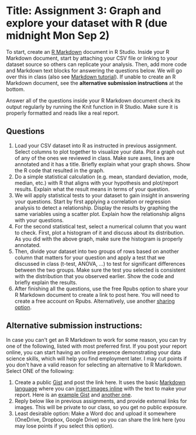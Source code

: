 # Title: Assignment 3: Graph and explore your dataset with R (due midnight Mon Sep 2) 

To start, create an [R Markdown](https://rmarkdown.rstudio.com/lesson-1.html) document in R Studio.  Inside your R Markdown document, start by attaching your CSV file or linking to your dataset source so others can replicate your analysis. Then, add more code and Markdown text blocks for answering the questions below. We will go over this in class (also see [Markdown
tutorial](https://commonmark.org/help/tutorial/index.html)). If unable to create an R Markdown document, see the **alternative submission instructions** at the bottom.

Answer all of the questions inside your R Markdown document check its output regularly by running the Knit function in R Studio. Make sure it is properly formatted and reads like a real report.

## Questions

1. Load your CSV dataset into R as instructed in previous assignment. Select columns to plot together to visualize your
   data. Plot a graph out of any of the ones we reviewed in class. Make sure axes, lines are annotated and it has a
   title. Briefly explain what your graph shows. Show the R code that resulted in the graph.
2. Do a simple statistical calculation (e.g. mean, standard deviation, mode, median, etc.) with R that aligns with your hypothesis and plot/report results. Explain what the result means in terms of your question.
3. We will apply statistical tests to your dataset to gain insight in answering your questions. Start by first applying a correlation or regression analysis to detect a relationship. Display the results by graphing the same variables using a scatter plot. Explain how the relationship aligns with your questions.
4. For the second statistical test, select a numerical column that you want to check. First, plot a histogram of it and discuss about its distribution. As you did with the above graph, make sure the histogram is properly annotated. 
5. Then, divide your dataset into two groups of rows based on another column that matters for your question and apply a test that we discussed in class (t-test, ANOVA, ...) to test for significant differences between the two groups. Make sure the test you selected is consistent with the distribution that you observed earlier. Show the code and briefly explain the results. 
6. After finishing all the questions, use the free Rpubs option to share your R Markdown document to create a link to post here.  You will need to create a free account on Rpubs. Alternatively, use another [sharing option](https://bookdown.org/yihui/rmarkdown-cookbook/html-share.html).

## Alternative submission instructions:

In case you can't get an R Markdown to work for some reason, you can try one of the following, listed with most preferred first. If you post your report online, you can start having an online presence demonstrating your data science skills, which will help you find employment later. I may cut points if you don't have a valid reason for selecting an alternative to R Markdown. Select ONE of the following:

1. Create a public [Gist](https://gist.github.com/) and post the link here. It uses the basic [Markdown language](https://guides.github.com/features/mastering-markdown/) where you can [insert images inline](https://stackoverflow.com/a/53560172) with the text to make your report. Here is an [example Gist](https://gist.github.com/Ragedancer/15ee8e2b7b1a8cafb86b83ff7db1763f) and [another
   one](https://gist.github.com/sprice2/1aae96f077e81ba16cb654926d86e52b).
1. Reply below like in previous assignments, and provide external links for images. This will be private to our class, so you get no public exposure.
1. Least desirable option: Make a Word doc and upload it somewhere (OneDrive, Dropbox, Google Drive) so you can share the link here (you may lose points if you select this option).
